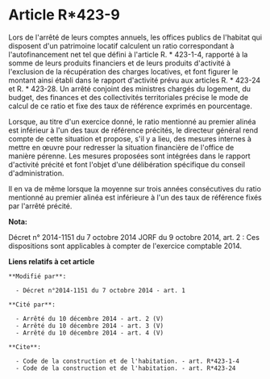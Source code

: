# Article R*423-9

Lors de l'arrêté de leurs comptes annuels, les offices publics de l'habitat qui disposent d'un patrimoine locatif calculent
un ratio correspondant à l'autofinancement net tel que défini à l'article R. * 423-1-4, rapporté à la somme de leurs produits
financiers et de leurs produits d'activité à l'exclusion de la récupération des charges locatives, et font figurer le montant
ainsi établi dans le rapport d'activité prévu aux articles R. * 423-24 et R. * 423-28. Un arrêté conjoint des ministres
chargés du logement, du budget, des finances et des collectivités territoriales précise le mode de calcul de ce ratio et fixe
des taux de référence exprimés en pourcentage. 

Lorsque, au titre d'un exercice donné, le ratio mentionné au premier alinéa est inférieur à l'un des taux de référence
précités, le directeur général rend compte de cette situation et propose, s'il y a lieu, des mesures internes à mettre en
œuvre pour redresser la situation financière de l'office de manière pérenne. Les mesures proposées sont intégrées dans le
rapport d'activité précité et font l'objet d'une délibération spécifique du conseil d'administration. 

Il en va de même lorsque la moyenne sur trois années consécutives du ratio mentionné au premier alinéa est inférieure à l'un
des taux de référence fixés par l'arrêté précité.

**Nota:**

Décret n° 2014-1151 du 7 octobre 2014 JORF du 9 octobre 2014, art. 2 : Ces dispositions sont applicables à compter de
l'exercice comptable 2014.

**Liens relatifs à cet article**

	**Modifié par**:

	  - Décret n°2014-1151 du 7 octobre 2014 - art. 1

	**Cité par**:

	  - Arrêté du 10 décembre 2014 - art. 2 (V)
	  - Arrêté du 10 décembre 2014 - art. 3 (V)
	  - Arrêté du 10 décembre 2014 - art. 4 (V)

	**Cite**:

	  - Code de la construction et de l'habitation. - art. R*423-1-4
	  - Code de la construction et de l'habitation. - art. R*423-24

